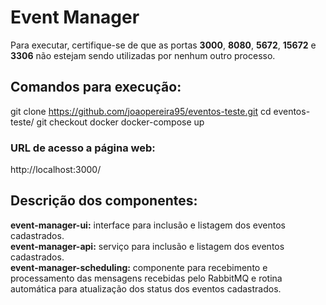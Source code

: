 # Event Manager

Para executar, certifique-se de que as portas **3000**, **8080**, **5672**, **15672** e **3306** não estejam sendo utilizadas por nenhum outro processo.

## Comandos para execução:
git clone https://github.com/joaopereira95/eventos-teste.git
cd eventos-teste/
git checkout docker
docker-compose up

### URL de acesso a página web: 
http://localhost:3000/

## Descrição dos componentes:
**event-manager-ui:** interface para inclusão e listagem dos eventos cadastrados.  
**event-manager-api:** serviço para inclusão e listagem dos eventos cadastrados.  
**event-manager-scheduling:** componente para recebimento e processamento das mensagens recebidas pelo RabbitMQ e rotina automática para atualização dos status dos eventos cadastrados.  
